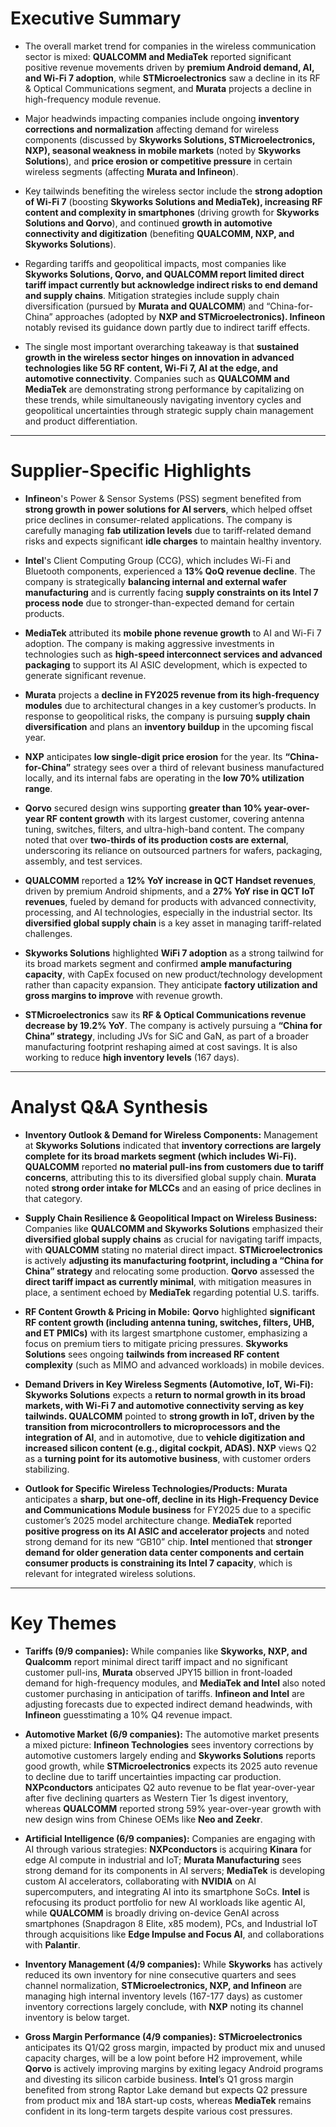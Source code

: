 # Executive Summary

* The overall market trend for companies in the wireless communication sector is mixed: **QUALCOMM and MediaTek** reported significant positive revenue movements driven by **premium Android demand, AI, and Wi-Fi 7 adoption**, while **STMicroelectronics** saw a decline in its RF & Optical Communications segment, and **Murata** projects a decline in high-frequency module revenue.

* Major headwinds impacting companies include ongoing **inventory corrections and normalization** affecting demand for wireless components (discussed by **Skyworks Solutions, STMicroelectronics, NXP), seasonal weakness in mobile markets** (noted by **Skyworks Solutions**), and **price erosion or competitive pressure** in certain wireless segments (affecting **Murata and Infineon**).

* Key tailwinds benefiting the wireless sector include the **strong adoption of Wi-Fi 7** (boosting **Skyworks Solutions and MediaTek), increasing RF content and complexity in smartphones** (driving growth for **Skyworks Solutions and Qorvo**), and continued **growth in automotive connectivity and digitization** (benefiting **QUALCOMM, NXP, and Skyworks Solutions**).

* Regarding tariffs and geopolitical impacts, most companies like **Skyworks Solutions, Qorvo, and QUALCOMM report limited direct tariff impact currently but acknowledge indirect risks to end demand and supply chains**. Mitigation strategies include supply chain diversification (pursued by **Murata and QUALCOMM**) and “China-for-China” approaches (adopted by **NXP and STMicroelectronics). Infineon** notably revised its guidance down partly due to indirect tariff effects.

* The single most important overarching takeaway is that **sustained growth in the wireless sector hinges on innovation in advanced technologies like 5G RF content, Wi-Fi 7, AI at the edge, and automotive connectivity**. Companies such as **QUALCOMM and MediaTek** are demonstrating strong performance by capitalizing on these trends, while simultaneously navigating inventory cycles and geopolitical uncertainties through strategic supply chain management and product differentiation.

---

# Supplier-Specific Highlights

* **Infineon**'s Power & Sensor Systems (PSS) segment benefited from **strong growth in power solutions for AI servers**, which helped offset price declines in consumer-related applications. The company is carefully managing **fab utilization levels** due to tariff-related demand risks and expects significant **idle charges** to maintain healthy inventory.

* **Intel**'s Client Computing Group (CCG), which includes Wi-Fi and Bluetooth components, experienced a **13% QoQ revenue decline**. The company is strategically **balancing internal and external wafer manufacturing** and is currently facing **supply constraints on its Intel 7 process node** due to stronger-than-expected demand for certain products.

* **MediaTek** attributed its **mobile phone revenue growth** to AI and Wi-Fi 7 adoption. The company is making aggressive investments in technologies such as **high-speed interconnect services and advanced packaging** to support its AI ASIC development, which is expected to generate significant revenue.

* **Murata** projects a **decline in FY2025 revenue from its high-frequency modules** due to architectural changes in a key customer’s products. In response to geopolitical risks, the company is pursuing **supply chain diversification** and plans an **inventory buildup** in the upcoming fiscal year.

* **NXP** anticipates **low single-digit price erosion** for the year. Its **“China-for-China”** strategy sees over a third of relevant business manufactured locally, and its internal fabs are operating in the **low 70% utilization range**.

* **Qorvo** secured design wins supporting **greater than 10% year-over-year RF content growth** with its largest customer, covering antenna tuning, switches, filters, and ultra-high-band content. The company noted that over **two-thirds of its production costs are external**, underscoring its reliance on outsourced partners for wafers, packaging, assembly, and test services.

* **QUALCOMM** reported a **12% YoY increase in QCT Handset revenues**, driven by premium Android shipments, and a **27% YoY rise in QCT IoT revenues**, fueled by demand for products with advanced connectivity, processing, and AI technologies, especially in the industrial sector. Its **diversified global supply chain** is a key asset in managing tariff-related challenges.

* **Skyworks Solutions** highlighted **WiFi 7 adoption** as a strong tailwind for its broad markets segment and confirmed **ample manufacturing capacity**, with CapEx focused on new product/technology development rather than capacity expansion. They anticipate **factory utilization and gross margins to improve** with revenue growth.

* **STMicroelectronics** saw its **RF & Optical Communications revenue decrease by 19.2% YoY**. The company is actively pursuing a **“China for China” strategy**, including JVs for SiC and GaN, as part of a broader manufacturing footprint reshaping aimed at cost savings. It is also working to reduce **high inventory levels** (167 days).

---

# Analyst Q&A Synthesis

* **Inventory Outlook & Demand for Wireless Components:** Management at **Skyworks Solutions** indicated that **inventory corrections are largely complete for its broad markets segment (which includes Wi-Fi). QUALCOMM** reported **no material pull-ins from customers due to tariff concerns**, attributing this to its diversified global supply chain. **Murata** noted **strong order intake for MLCCs** and an easing of price declines in that category.

* **Supply Chain Resilience & Geopolitical Impact on Wireless Business:** Companies like **QUALCOMM and Skyworks Solutions** emphasized their **diversified global supply chains** as crucial for navigating tariff impacts, with **QUALCOMM** stating no material direct impact. **STMicroelectronics** is actively **adjusting its manufacturing footprint, including a “China for China” strategy** and relocating some production. **Qorvo** assessed the **direct tariff impact as currently minimal**, with mitigation measures in place, a sentiment echoed by **MediaTek** regarding potential U.S. tariffs.

* **RF Content Growth & Pricing in Mobile:** **Qorvo** highlighted **significant RF content growth (including antenna tuning, switches, filters, UHB, and ET PMICs)** with its largest smartphone customer, emphasizing a focus on premium tiers to mitigate pricing pressures. **Skyworks Solutions** sees ongoing **tailwinds from increased RF content complexity** (such as MIMO and advanced workloads) in mobile devices.

* **Demand Drivers in Key Wireless Segments (Automotive, IoT, Wi-Fi):** **Skyworks Solutions** expects a **return to normal growth in its broad markets, with Wi-Fi 7 and automotive connectivity serving as key tailwinds. QUALCOMM** pointed to **strong growth in IoT, driven by the transition from microcontrollers to microprocessors and the integration of AI**, and in automotive, due to **vehicle digitization and increased silicon content (e.g., digital cockpit, ADAS). NXP** views Q2 as a **turning point for its automotive business**, with customer orders stabilizing.

* **Outlook for Specific Wireless Technologies/Products:** **Murata** anticipates a **sharp, but one-off, decline in its High-Frequency Device and Communications Module business** for FY2025 due to a specific customer’s 2025 model architecture change. **MediaTek** reported **positive progress on its AI ASIC and accelerator projects** and noted strong demand for its new “GB10” chip. **Intel** mentioned that **stronger demand for older generation data center components and certain consumer products is constraining its Intel 7 capacity**, which is relevant for integrated wireless solutions.

---

# Key Themes

* **Tariffs (9/9 companies):** While companies like **Skyworks, NXP, and Qualcomm** report minimal direct tariff impact and no significant customer pull-ins, **Murata** observed JPY15 billion in front-loaded demand for high-frequency modules, and **MediaTek and Intel** also noted customer purchasing in anticipation of tariffs. **Infineon and Intel** are adjusting forecasts due to expected indirect demand headwinds, with **Infineon** guesstimating a 10% Q4 revenue impact.

* **Automotive Market (6/9 companies):** The automotive market presents a mixed picture: **Infineon Technologies** sees inventory corrections by automotive customers largely ending and **Skyworks Solutions** reports good growth, while **STMicroelectronics** expects its 2025 auto revenue to decline due to tariff uncertainties impacting car production. **NXPconductors** anticipates Q2 auto revenue to be flat year-over-year after five declining quarters as Western Tier 1s digest inventory, whereas **QUALCOMM** reported strong 59% year-over-year growth with new design wins from Chinese OEMs like **Neo and Zeekr**.

* **Artificial Intelligence (6/9 companies):** Companies are engaging with AI through various strategies: **NXPconductors** is acquiring **Kinara** for edge AI compute in industrial and IoT; **Murata Manufacturing** sees strong demand for its components in AI servers; **MediaTek** is developing custom AI accelerators, collaborating with **NVIDIA** on AI supercomputers, and integrating AI into its smartphone SoCs. **Intel** is refocusing its product portfolio for new AI workloads like agentic AI, while **QUALCOMM** is broadly driving on-device GenAI across smartphones (Snapdragon 8 Elite, x85 modem), PCs, and Industrial IoT through acquisitions like **Edge Impulse and Focus AI**, and collaborations with **Palantir**.

* **Inventory Management (4/9 companies):** While **Skyworks** has actively reduced its own inventory for nine consecutive quarters and sees channel normalization, **STMicroelectronics, NXP, and Infineon** are managing high internal inventory levels (167-177 days) as customer inventory corrections largely conclude, with **NXP** noting its channel inventory is below target.

* **Gross Margin Performance (4/9 companies):** **STMicroelectronics** anticipates its Q1/Q2 gross margin, impacted by product mix and unused capacity charges, will be a low point before H2 improvement, while **Qorvo** is actively improving margins by exiting legacy Android programs and divesting its silicon carbide business. **Intel**’s Q1 gross margin benefited from strong Raptor Lake demand but expects Q2 pressure from product mix and 18A start-up costs, whereas **MediaTek** remains confident in its long-term targets despite various cost pressures.
